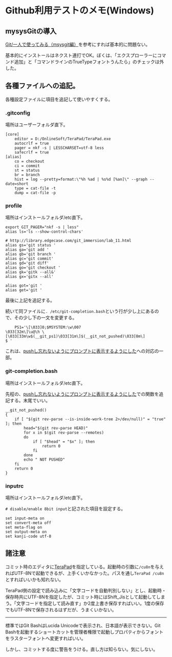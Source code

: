 Github利用テストのメモ(Windows)
===============================

## mysysGitの導入
[Git/一人で使ってみる（msysgit編）](http://yakinikunotare.boo.jp/orebase/index.php?Git%2F%B0%EC%BF%CD%A4%C7%BB%C8%A4%C3%A4%C6%A4%DF%A4%EB%A1%CAmsysgit%CA%D4%A1%CB)を参考にすれば基本的に問題ない。

基本的にインストールはネクスト連打でOK。ぼくは、「エクスプローラーにコマンド追加」と「コマンドラインのTrueTypeフォントうんたら」のチェックは外した。

## 各種ファイルへの追記。
各種設定ファイルに項目を追記して使いやすくする。

### .gitconfig
場所はユーザーフォルダ直下。

	[core]
		editor = D:/OnlineSoft/TeraPad/TeraPad.exe
		autocrlf = true
		pager = nkf -s | LESSCHARSET=utf-8 less
		safecrlf = true
	[alias]
		co = checkout
		ci = commit
		st = status
		br = branch
		hist = log --pretty=format:\"%h %ad | %s%d [%an]\" --graph --date=short
		type = cat-file -t
		dump = cat-file -p

### profile
場所はインストールフォルダ/etc直下。

	export GIT_PAGER="nkf -s | less"
	alias ls='ls --show-control-chars'
	
	# http://library.edgecase.com/git_immersion/lab_11.html
	alias gs='git status '
	alias ga='git add '
	alias gb='git branch '
	alias gc='git commit'
	alias gd='git diff'
	alias go='git checkout '
	alias gk='gitk --all&'
	alias gx='gitx --all'
	
	alias got='git '
	alias get='git '

最後に上記を追記する。

続いて同ファイルに`. /etc/git-completion.bash`という行が少し上にあるので、その少し下の一文を変更する。

		PS1='\[\033]0;$MSYSTEM:\w\007
	\033[32m\]\u@\h \[\033[33m\w$(__git_ps1)\033[31m\]$(__git_not_pushed)\033[0m\]
	$ '

これは、[pushし忘れないようにプロンプトに表示するようにした](http://d.hatena.ne.jp/pasela/20110216/git_not_pushed)への対応の一部。

### git-completion.bash
場所はインストールフォルダ/etc直下。

先程の、[pushし忘れないようにプロンプトに表示するようにした](http://d.hatena.ne.jp/pasela/20110216/git_not_pushed)での関数を追記する。末尾でいい。

	__git_not_pushed()
	{
		if [ "$(git rev-parse --is-inside-work-tree 2>/dev/null)" = "true" ]; then
			head="$(git rev-parse HEAD)"
			for x in $(git rev-parse --remotes)
			do
				if [ "$head" = "$x" ]; then
					return 0
				fi
			done
			echo " NOT PUSHED"
		fi
		return 0
	}

### inputrc
場所はインストールフォルダ/etc直下。

`# disable/enable 8bit input`と記された項目を設定する。

	set input-meta on
	set convert-meta off
	set meta-flag on
	set output-meta on
	set kanji-code utf-8

## 諸注意
コミット時のエディタに[TeraPad](http://www5f.biglobe.ne.jp/~t-susumu/library/tpad.html)を指定している。起動時の引数に`/cu8n`を与えればUTF-8Nで起動できるが、上手くいかなかった。パスを通し`TeraPad /cu8n`とすればいいかも知れない。

TeraPad側の設定で読み込みに「文字コードを自動判別しない」とし、起動時・保存時共にUTF-8Nを指定したが、コミット時にはShift_Jisとして起動してしまう。「文字コードを指定して読み直す」か2度上書き保存すればいい。1度の保存でもUTF-8Nで保存されるはずだが、うまくいかない。

____________________________

標準ではGit BashはLucida Unicodeで表示され、日本語が表示できない。Git Bashを起動するショートカットを管理者権限で起動しプロパティからフォントをラスターフォントへ変更すればいい。

しかし、コミットする度に警告をうける。直し方は知らない。気にしない。
